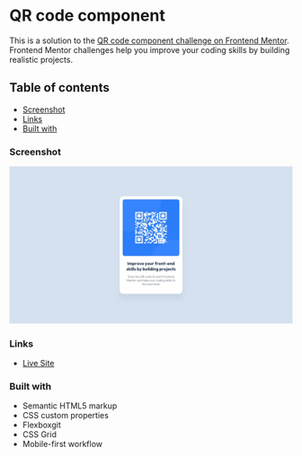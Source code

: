 # QR code component

This is a solution to the [QR code component challenge on Frontend Mentor](https://www.frontendmentor.io/challenges/qr-code-component-iux_sIO_H). Frontend Mentor challenges help you improve your coding skills by building realistic projects.

## Table of contents

- [Screenshot](#screenshot)
- [Links](#links)
- [Built with](#built-with)

### Screenshot

![A ui card containing a QR code, heading, and caption.](design/desktop-design.jpg)

### Links

- [Live Site](https://elorenn.github.io/qr-code-component-main/)

### Built with

- Semantic HTML5 markup
- CSS custom properties
- Flexboxgit
- CSS Grid
- Mobile-first workflow
